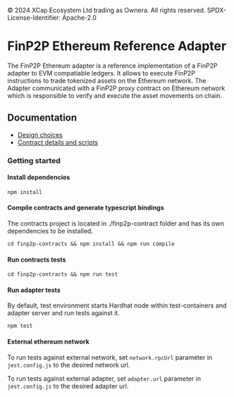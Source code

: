 © 2024 XCap Ecosystem Ltd trading as Ownera. All rights reserved. SPDX-License-Identifier: Apache-2.0

# FinP2P Ethereum Reference Adapter

The FinP2P Ethereum adapter is a reference implementation of a FinP2P adapter to EVM compatiable ledgers. It allows to execute FinP2P instructions to trade tokenized assets on the Ethereum network.
The Adapter communicated with a FinP2P proxy contract on Ethereum network which is responsible to verify and execute the asset movements on chain.

## Documentation

- [Design choices](specs/design.md)
- [Contract details and scripts](./finp2p-contracts/README.md)

### Getting started


#### Install dependencies


`npm install`

#### Compile contracts and generate typescript bindings

The contracts project is located in ./finp2p-contract folder and has its own dependencies to be installed. 

`cd finp2p-contracts && npm install && npm run compile`

#### Run contracts tests

`cd finp2p-contracts && npm run test`

#### Run adapter tests

By default, test environment starts Hardhat node within test-containers and adapter server and run tests against it.

`npm test`

#### External ethereum network

To run tests against external network, set `network.rpcUrl` parameter in `jest.config.js` to the desired network url.


To run tests against external adapter, set `adapter.url` parameter in `jest.config.js` to the desired adapter url.

